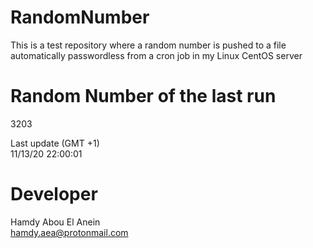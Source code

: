 # RandomNumber    
This is a test repository where a random number is pushed to a file automatically passwordless from a cron job in my Linux CentOS server    
# Random Number of the last run   
3203
      
Last update (GMT +1)    
11/13/20 22:00:01
# Developer    
Hamdy Abou El Anein   
hamdy.aea@protonmail.com
